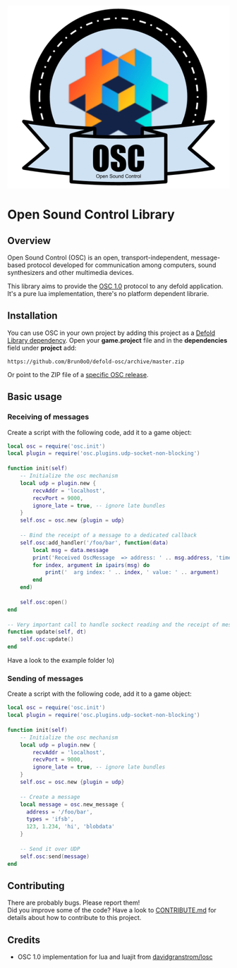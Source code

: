 ![osc](./docs/osc_logo.png)

# Open Sound Control Library

## Overview


Open Sound Control (OSC) is an open, transport-independent, message-based protocol developed for communication among computers, sound synthesizers and other multimedia devices.  

This library aims to provide the [OSC 1.0](http://opensoundcontrol.org/spec-1_0.html) protocol to any defold application.  
It's a pure lua implementation, there's no platform dependent librarie.



## Installation

You can use OSC in your own project by adding this project as a [Defold Library dependency](https://defold.com/manuals/libraries/). Open your **game.project** file and in the **dependencies** field under **project** add:

	https://github.com/Brun0oO/defold-osc/archive/master.zip

Or point to the ZIP file of a [specific OSC release](https://github.com/Brun0oO/defold-osc/release).


## Basic usage
### Receiving of messages
Create a script with the following code, add it to a game object:

```lua
local osc = require('osc.init')
local plugin = require('osc.plugins.udp-socket-non-blocking')

function init(self)
	-- Initialize the osc mechanism
	local udp = plugin.new {
		recvAddr = 'localhost',
		recvPort = 9000,
		ignore_late = true, -- ignore late bundles
	}
	self.osc = osc.new {plugin = udp}
	
	-- Bind the receipt of a message to a dedicated callback
	self.osc:add_handler('/foo/bar', function(data)
		local msg = data.message
		print('Received OscMessage  => address: ' .. msg.address, 'timestamp: ' .. data.timestamp)
		for index, argument in ipairs(msg) do
			print('  arg index: ' .. index, ' value: ' .. argument)
		end
	end)
	
	self.osc:open()
end

-- Very important call to handle sockect reading and the receipt of messages !!
function update(self, dt)
	self.osc:update() 
end

```

Have a look to the example folder !o)

### Sending of messages
Create a script with the following code, add it to a game object:

```lua
local osc = require('osc.init')
local plugin = require('osc.plugins.udp-socket-non-blocking')

function init(self)
    -- Initialize the osc mechanism
	local udp = plugin.new {
		recvAddr = 'localhost',
		recvPort = 9000,
		ignore_late = true, -- ignore late bundles
	}
	self.osc = osc.new {plugin = udp}
	
	-- Create a message
	local message = osc.new_message {
	  address = '/foo/bar',
	  types = 'ifsb',
	  123, 1.234, 'hi', 'blobdata'
	}

	-- Send it over UDP
	self.osc:send(message)
end


```

## Contributing
There are probably bugs. Please report them!  
Did you improve some of the code? Have a look to [CONTRIBUTE.md](./CONTRIBUTE.md) for details about how to contribute to this project.

## Credits

* OSC 1.0 implementation for lua and luajit from [davidgranstrom/losc](https://github.com/davidgranstrom/losc)
